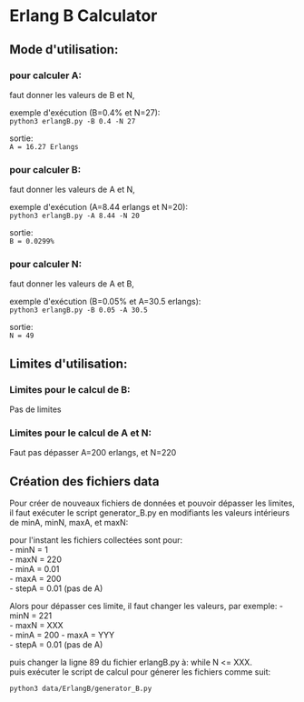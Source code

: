 # Erlang B Calculator

## Mode d'utilisation:

### pour calculer A:

faut donner les valeurs de B et N,

exemple d'exécution (B=0.4% et N=27):  
`python3 erlangB.py -B 0.4 -N 27`

sortie:  
`A = 16.27 Erlangs`

### pour calculer B:

faut donner les valeurs de A et N,

exemple d'exécution (A=8.44 erlangs et N=20):  
`python3 erlangB.py -A 8.44 -N 20`

sortie:  
`B = 0.0299%`

### pour calculer N:

faut donner les valeurs de A et B,

exemple d'exécution (B=0.05% et A=30.5 erlangs):  
`python3 erlangB.py -B 0.05 -A 30.5`

sortie:  
`N = 49`

## Limites d'utilisation:

### Limites pour le calcul de B:
Pas de limites

### Limites pour le calcul de A et N:
Faut pas dépasser A=200 erlangs, et N=220

## Création des fichiers data

Pour créer de nouveaux fichiers de données et pouvoir dépasser les limites, il faut exécuter le script generator_B.py en modifiants les valeurs intérieurs de minA, minN, maxA, et maxN:   


pour l'instant les fichiers collectées sont pour:  
    - minN = 1  
    - maxN = 220  
    - minA = 0.01  
    - maxA = 200  
    - stepA = 0.01 (pas de A) 
    
Alors pour dépasser ces limite, il faut changer les valeurs, par exemple:
    - minN = 221  
    - maxN = XXX  
    - minA = 200 
    - maxA = YYY  
    - stepA = 0.01 (pas de A) 
    
puis changer la ligne 89 du fichier erlangB.py à: while N <= XXX.  
puis exécuter le script de calcul pour génerer les fichiers comme suit: 
    
`python3 data/ErlangB/generator_B.py`  



